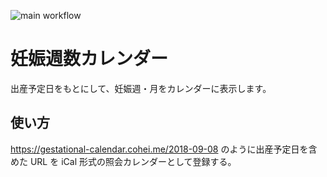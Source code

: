 ![main workflow](https://github.com/cohei/gestational-calendar/actions/workflows/main.yml/badge.svg)

# 妊娠週数カレンダー

出産予定日をもとにして、妊娠週・月をカレンダーに表示します。

## 使い方

https://gestational-calendar.cohei.me/2018-09-08 のように出産予定日を含めた URL を iCal 形式の照会カレンダーとして登録する。

